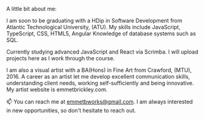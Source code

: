 A little bit about me:

I am soon to be graduating with a HDip in Software Development from Atlantic Technological University, (ATU). 
My skills include 
JavaScript, 
TypeScript, 
CSS, HTML5,
Angular 
Knowledge of database systems such as SQL. 


Currently studying advanced JavaScript and React via Scrimba.
I will upload projects here as I work through the course.

I am also a visual artist with a BA(Hons) in Fine Art from Crawford, (MTU), 2016.
A career as an artist let me develop excellent communication skills, understanding client needs, working self-sufficiently and being innovative. 
My artist website is emmetbrickley.com. 


📫 You can reach me at emmetbworks@gmail.com. I am always interested in new opportunities, so don't hesitate to reach out.
